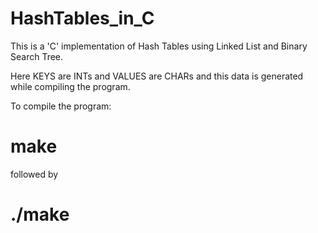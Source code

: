 # HashTables_in_C
This is a 'C' implementation of Hash Tables using Linked List and Binary Search Tree.

Here KEYS are INTs and VALUES are CHARs and this data is generated while compiling the program.

To compile the program:
# make
followed by 
# ./make
